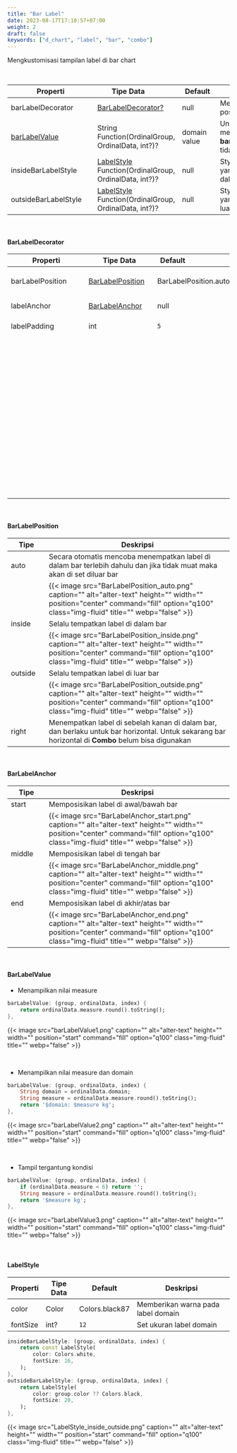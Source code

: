 ```yaml
---
title: "Bar Label"
date: 2023-08-17T17:10:57+07:00
weight: 2
draft: false
keywords: ["d_chart", "label", "bar", "combo"]
---
```


Mengkustomisasi tampilan label di bar chart

<br>

| <div style="width:180px">Properti</div> | <div style="width:140px">Tipe Data</div>                             | <div style="width:70px">Default</div> | Deskripsi                                                       |
| --------------------------------------- | -------------------------------------------------------------------- | ------------------------------------- | --------------------------------------------------------------- |
| barLabelDecorator                       | [BarLabelDecorator?](#barlabeldecorator)                             | null                                  | Menentukan letak posisi label                                   |
| [barLabelValue](#barlabelvalue)         | String Function(OrdinalGroup, OrdinalData, int?)?                    | domain value                          | Untuk menampilkan label, **barLabelDecorator** tidak boleh null |
| insideBarLabelStyle                     | [LabelStyle](#labelstyle) Function(OrdinalGroup, OrdinalData, int?)? | null                                  | Styling teks label yang posisinya di dalam bar                  |
| outsideBarLabelStyle                    | [LabelStyle](#labelstyle) Function(OrdinalGroup, OrdinalData, int?)? | null                                  | Styling teks label yang posisinya di luar bar                   |

<br>

#### BarLabelDecorator

| <div style="width:160px">Properti</div> | <div style="width:140px">Tipe Data</div> | <div style="width:70px">Default</div> | Deskripsi                                                                                                                                                                                                                                                                                                                                                |
| --------------------------------------- | ---------------------------------------- | ------------------------------------- | -------------------------------------------------------------------------------------------------------------------------------------------------------------------------------------------------------------------------------------------------------------------------------------------------------------------------------------------------------- |
| barLabelPosition                        | [BarLabelPosition](#barlabelposition)    | BarLabelPosition.auto                 | Mengonfigurasi tempat menempatkan label relatif terhadap bar                                                                                                                                                                                                                                                                                             |
| labelAnchor                             | [BarLabelAnchor](#barlabelanchor)        | null                                  | Posisi label ketika di dalam bar                                                                                                                                                                                                                                                                                                                         |
| labelPadding                            | int                                      | `5`                                   | Jarak sebelum dan sesudah teks label                                                                                                                                                                                                                                                                                                                     |
|                                         |                                          |                                       | {{< image src="labelPadding.png" caption="" alt="alter-text" height="" width="" position="center" command="fill" option="q100" class="img-fluid" title=""  webp="false" >}} {{< image src="labelPadding2.png" caption="" alt="alter-text" height="" width="" position="center" command="fill" option="q100" class="img-fluid" title=""  webp="false" >}} |

<br>

#### BarLabelPosition

| <div style="width:70px">Tipe</div> | Deskripsi                                                                                                                                                                               |
| ---------------------------------- | --------------------------------------------------------------------------------------------------------------------------------------------------------------------------------------- |
| auto                               | Secara otomatis mencoba menempatkan label di dalam bar terlebih dahulu dan jika tidak muat maka akan di set diluar bar                                                                  |
|                                    | {{< image src="BarLabelPosition_auto.png" caption="" alt="alter-text" height="" width="" position="center" command="fill" option="q100" class="img-fluid" title=""  webp="false" >}}    |
| inside                             | Selalu tempatkan label di dalam bar                                                                                                                                                     |
|                                    | {{< image src="BarLabelPosition_inside.png" caption="" alt="alter-text" height="" width="" position="center" command="fill" option="q100" class="img-fluid" title=""  webp="false" >}}  |
| outside                            | Selalu tempatkan label di luar bar                                                                                                                                                      |
|                                    | {{< image src="BarLabelPosition_outside.png" caption="" alt="alter-text" height="" width="" position="center" command="fill" option="q100" class="img-fluid" title=""  webp="false" >}} |
| right                              | Menempatkan label di sebelah kanan di dalam bar, dan berlaku untuk bar horizontal. Untuk sekarang bar horizontal di **Combo** belum bisa digunakan                                      |

<br>

#### BarLabelAnchor

| <div style="width:70px">Tipe</div> | Deskripsi                                                                                                                                                                            |
| ---------------------------------- | ------------------------------------------------------------------------------------------------------------------------------------------------------------------------------------ |
| start                              | Memposisikan label di awal/bawah bar                                                                                                                                                 |
|                                    | {{< image src="BarLabelAnchor_start.png" caption="" alt="alter-text" height="" width="" position="center" command="fill" option="q100" class="img-fluid" title=""  webp="false" >}}  |
| middle                             | Memposisikan label di tengah bar                                                                                                                                                     |
|                                    | {{< image src="BarLabelAnchor_middle.png" caption="" alt="alter-text" height="" width="" position="center" command="fill" option="q100" class="img-fluid" title=""  webp="false" >}} |
| end                                | Memposisikan label di akhir/atas bar                                                                                                                                                 |
|                                    | {{< image src="BarLabelAnchor_end.png" caption="" alt="alter-text" height="" width="" position="center" command="fill" option="q100" class="img-fluid" title=""  webp="false" >}}    |

<br>

#### BarLabelValue

- Menampilkan nilai measure

```dart
barLabelValue: (group, ordinalData, index) {
    return ordinalData.measure.round().toString();
},
```

{{< image src="barLabelValue1.png" caption="" alt="alter-text" height="" width="" position="start" command="fill" option="q100" class="img-fluid" title=""  webp="false" >}}

<br>

- Menampilkan nilai measure dan domain

```dart
barLabelValue: (group, ordinalData, index) {
    String domain = ordinalData.domain;
    String measure = ordinalData.measure.round().toString();
    return '$domain: $measure kg';
},
```

{{< image src="barLabelValue2.png" caption="" alt="alter-text" height="" width="" position="start" command="fill" option="q100" class="img-fluid" title=""  webp="false" >}}

<br>

- Tampil tergantung kondisi

```dart
barLabelValue: (group, ordinalData, index) {
    if (ordinalData.measure < 6) return '';
    String measure = ordinalData.measure.round().toString();
    return '$measure kg';
},
```

{{< image src="barLabelValue3.png" caption="" alt="alter-text" height="" width="" position="start" command="fill" option="q100" class="img-fluid" title=""  webp="false" >}}

<br>

#### LabelStyle

| Properti | Tipe Data | Default        | Deskripsi                          |
| -------- | --------- | -------------- | ---------------------------------- |
| color    | Color     | Colors.black87 | Memberikan warna pada label domain |
| fontSize | int?      | `12`           | Set ukuran label domain            |

```dart
insideBarLabelStyle: (group, ordinalData, index) {
    return const LabelStyle(
        color: Colors.white,
        fontSize: 16,
    );
},
outsideBarLabelStyle: (group, ordinalData, index) {
    return LabelStyle(
        color: group.color ?? Colors.black,
        fontSize: 20,
    );
},
```

{{< image src="LabelStyle_inside_outside.png" caption="" alt="alter-text" height="" width="" position="start" command="fill" option="q100" class="img-fluid" title=""  webp="false" >}}

<br>
